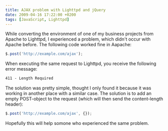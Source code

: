 ```yaml
---
title: AJAX problem with Lighttpd and jQuery
date: 2009-04-16 17:22:00 +0200
tags: [JavaScript, Lighttpd]
---
```


While converting the environment of one of my business projects from Apache to Lighttpd, I experienced a problem, which didn't occur with Apache before. The following code worked fine in Aapache:

```js
$.post('http://example.com/ajax');
```

When executing the same request to Lighttpd, you receive the following error message:

```html
411 - Length Required
```

The solution was pretty simple, thought I only found it because it was working in another place with a similar case. The solution is to add an empty POST-object to the request (which will then send the content-length header):

```js
$.post('http://example.com/ajax', {});
```

Hopefully this will help somone who experienced the same problem.